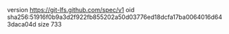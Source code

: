 version https://git-lfs.github.com/spec/v1
oid sha256:51916f0b9a3d2f922fb855202a50d03776ed18dcfa17ba0064016d643daca04d
size 733
